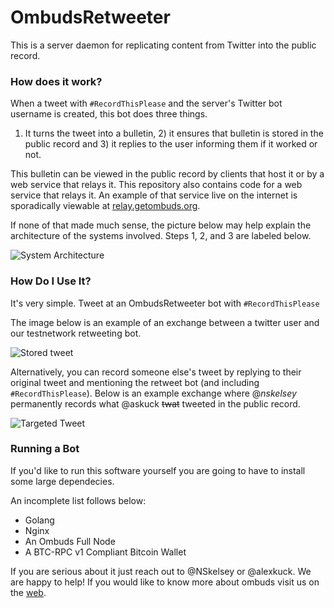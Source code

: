 # OmbudsRetweeter
This is a server daemon for replicating content from Twitter into the public record.

### How does it work?

When a tweet with `#RecordThisPlease` and the server's Twitter bot username is created, this bot does three things.
1) It turns the tweet into a bulletin, 2) it ensures that bulletin is stored in the public record and 3) it replies to the user informing them if it worked or not. 

This bulletin can be viewed in the public record by clients that host it or by a web service that relays it. This repository also contains code for a web service that relays it. An example of that service live on the internet is sporadically viewable at [relay.getombuds.org](http://relay.getombuds.org). 

If none of that made much sense, the picture below may help explain the architecture of the systems involved. Steps 1, 2, and 3 are labeled below.

![System Architecture](https://imgur.com/blah)

### How Do I Use It?
It's very simple. Tweet at an OmbudsRetweeter bot with `#RecordThisPlease`

The image below is an example of an exchange between a twitter user and our testnetwork retweeting bot.

![Stored tweet](https://imgur/blah)

Alternatively, you can record someone else's tweet by replying to their original tweet and mentioning the retweet bot (and including `#RecordThisPlease`). Below is an example exchange where @_nskelsey_ permanently records what @askuck ~~twat~~ tweeted in the public record.

![Targeted Tweet](https://imgur/blah)

### Running a Bot

If you'd like to run this software yourself you are going to have to install some large dependecies. 

An incomplete list follows below:
- Golang
- Nginx
- An Ombuds Full Node
- A BTC-RPC v1 Compliant Bitcoin Wallet

If you are serious about it just reach out to @NSkelsey or @alexkuck. We are happy to help!
If you would like to know more about ombuds visit us on the [web](https://getombuds.org).
